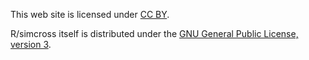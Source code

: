 This web site is licensed under
[CC BY](https://creativecommons.org/licenses/by/3.0/).

R/simcross itself is distributed under the
[GNU General Public License, version 3](https://www.r-project.org/Licenses/GPL-3).
